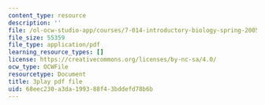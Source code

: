 ```yaml
---
content_type: resource
description: ''
file: /ol-ocw-studio-app/courses/7-014-introductory-biology-spring-2005/68eec230a3da199388f43bddefd78b6b_l5x9qAVUK7s.pdf
file_size: 55359
file_type: application/pdf
learning_resource_types: []
license: https://creativecommons.org/licenses/by-nc-sa/4.0/
ocw_type: OCWFile
resourcetype: Document
title: 3play pdf file
uid: 68eec230-a3da-1993-88f4-3bddefd78b6b
---
```

